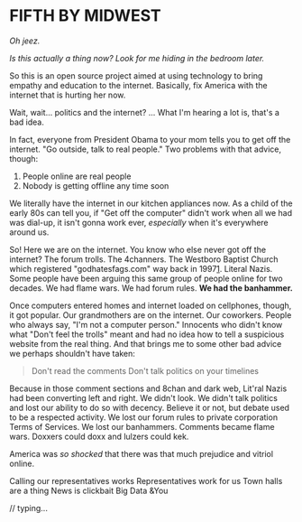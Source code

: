 # FIFTH BY MIDWEST

*Oh jeez.*

*Is this actually a thing now? Look for me hiding in the bedroom later.*

So this is an open source project aimed at using technology to bring empathy and education to the internet. Basically, fix America with the internet that is hurting her now.

Wait, wait... politics and the internet? ... What I'm hearing a lot is, that's a bad idea.

In fact, everyone from President Obama to your mom tells you to get off the internet. "Go outside, talk to real people." Two problems with that advice, though:

1. People online are real people
2. Nobody is getting offline any time soon

We literally have the internet in our kitchen appliances now. As a child of the early 80s can tell you, if "Get off the computer" didn't work when all we had was dial-up, it isn't gonna work ever, *especially* when it's everywhere around us.

So! Here we are on the internet. You know who else never got off the internet? The forum trolls. The 4channers. The Westboro Baptist Church which registered "godhatesfags.com" way back in 1997[1](https://whois.icann.org/en/lookup?name=godhatesfags.com). Literal Nazis. Some people have been arguing this same group of people online for two decades. We had flame wars. We had forum rules. **We had the banhammer.**

Once computers entered homes and internet loaded on cellphones, though, it got popular. Our grandmothers are on the internet. Our coworkers. People who always say, "I'm not a computer person." Innocents who didn't know what "Don't feel the trolls" meant and had no idea how to tell a suspicious website from the real thing. And that brings me to some other bad advice we perhaps shouldn't have taken:

> Don't read the comments
> Don't talk politics on your timelines

Because in those comment sections and 8chan and dark web, Lit'ral Nazis had been converting left and right. We didn't look. We didn't talk politics and lost our ability to do so with decency. Believe it or not, but debate used to be a respected activity. We lost our forum rules to private corporation Terms of Services. We lost our banhammers. Comments became flame wars. Doxxers could doxx and lulzers could kek.

America was *so shocked* that there was that much prejudice and vitriol online.  

Calling our representatives works
Representatives work for us
Town halls are a thing
News is clickbait
Big Data &You

// typing...
